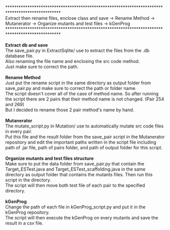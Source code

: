 ************************************************************************************************ <br>
Extract then rename files, enclose class and save -> Rename Method -> Mutanerator -> Organize mutants and test files -> kGenProg <br>
************************************************************************************************ <br>
<br>
**Extract db and save** <br>
The save_pair.py in ExtractSqlite/ use to extract the files from the .db database file. <br>
Also renaming the file name and enclosing the src code method. <br>
Just make sure to correct the path. <br>
<br>
**Rename Method** <br>
Just put the rename script in the same directory as output folder from save_pair.py and make sure to correct the path or folder name. <br>
The script doesn't cover all of the case of method name. So after running the script there are 2 pairs that their method name is not changed. (Pair 254 and 269) <br>
But I decided to rename those 2 pair method's name by hand. <br>
<br>
**Mutanerator** <br>
The mutate_script.py in Mutation/ use to automatically mutate src code files in every pair. <br>
Put this file and the result folder from the save_pair script in the Mutanerator repository and edit the important paths written in the script file including path of .jar file, path of pairs folder, and path of output folder for this script. <br>
<br>
**Organize mutants and test files structure** <br>
Make sure to put the data folder from save_pair.py that contain the Target_ESTest.java and Target_ESTest_scaffolding.java in the same directory as output folder that contains the mutants files. Then run this script in the directory. <br>
The script will then move both test file of each pair to the specified directory. <br>
<br>
**kGenProg** <br>
Change the path of each file in kGenProg_script.py and put it in the kGenProg repository. <br>
The script will then execute the kGenProg on every mutants and save the result in a csv file.
